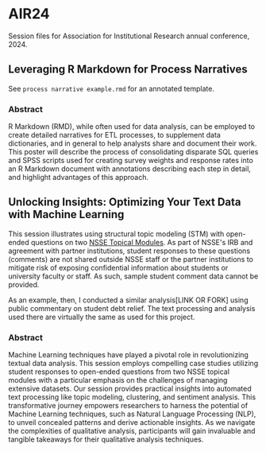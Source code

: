 # AIR24
Session files for Association for Institutional Research annual conference, 2024.

## Leveraging R Markdown for Process Narratives
See `process narrative example.rmd` for an annotated template.

### Abstract
R Markdown (RMD), while often used for data analysis, can be employed to create detailed narratives for ETL processes, to supplement data dictionaries, and in general to help analysts share and document their work. This poster will describe the process of consolidating disparate SQL queries and SPSS scripts used for creating survey weights and response rates into an R Markdown document with annotations describing each step in detail, and highlight advantages of this approach. 



## Unlocking Insights: Optimizing Your Text Data with Machine Learning
This session illustrates using structural topic modeling (STM) with open-ended questions on two [NSSE Topical Modules](https://nsse.indiana.edu/nsse/survey-instruments/topical-modules/index.html). As part of NSSE's IRB and agreement with partner institutions, student responses to these questions (comments) are not shared outside NSSE staff or the partner institutions to mitigate risk of exposing confidential information about students or university faculty or staff. As such, sample student comment data cannot be provided.

As an example, then, I conducted a similar analysis[LINK OR FORK] using public commentary on student debt relief. The text processing and analysis used there are virtually the same as used for this project.

### Abstract
Machine Learning techniques have played a pivotal role in revolutionizing textual data analysis. This session employs compelling case studies utilizing student responses to open-ended questions from two NSSE topical modules with a particular emphasis on the challenges of managing extensive datasets. Our session provides practical insights into automated text processing like topic modeling, clustering, and sentiment analysis. This transformative journey empowers researchers to harness the potential of Machine Learning techniques, such as Natural Language Processing (NLP), to unveil concealed patterns and derive actionable insights. As we navigate the complexities of qualitative analysis, participants will gain invaluable and tangible takeaways for their qualitative analysis techniques.


